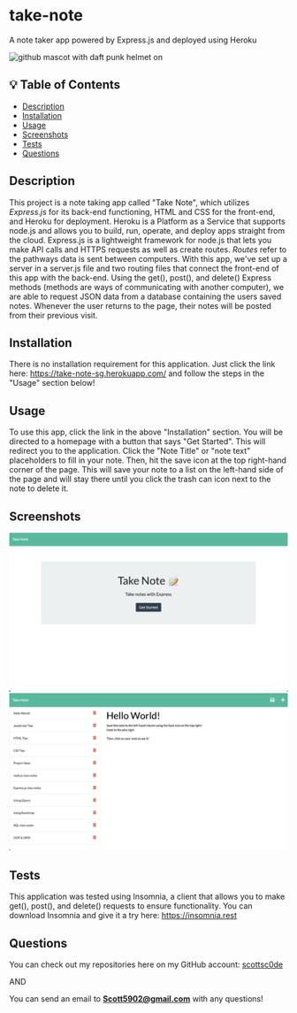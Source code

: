 # take-note
A note taker app powered by Express.js and deployed using Heroku

<img src="https://octodex.github.com/images/daftpunktocat-thomas.gif" alt="github mascot with daft punk helmet on" width="200"/>

## 💡 Table of Contents

- [Description](#description-id)
- [Installation](#installation-id)
- [Usage](#usage-id)
- [Screenshots](#screenshots-id)
- [Tests](#tests-id)
- [Questions](#questions-id)

## <a id="description-id"></a>Description
This project is a note taking app called "Take Note", which utilizes *Express.js* for its back-end functioning, HTML and CSS for the front-end, and Heroku for deployment. Heroku is a Platform as a Service that supports node.js and allows you to build, run, operate, and deploy apps straight from the cloud. Express.js is a lightweight framework for node.js that lets you make API calls and HTTPS requests as well as create routes. *Routes* refer to the pathways data is sent between computers. With this app, we've set up a server in a server.js file and two routing files that connect the front-end of this app with the back-end. Using the get(), post(), and delete() Express methods (methods are ways of communicating with another computer), we are able to request JSON data from a database containing the users saved notes. Whenever the user returns to the page, their notes will be posted from their previous visit.
   
## <a id="installation-id"></a>Installation
There is no installation requirement for this application. Just click the link here: https://take-note-sg.herokuapp.com/ and follow the steps in the "Usage" section below!
    
## <a id="usage-id"></a>Usage
To use this app, click the link in the above "Installation" section. You will be directed to a homepage with a button that says "Get Started". This will redirect you to the application. Click the "Note Title" or "note text" placeholders to fill in your note. Then, hit the save icon at the top right-hand corner of the page. This will save your note to a list on the left-hand side of the page and will stay there until you click the trash can icon next to the note to delete it.

## <a id="screenshots-id"></a>Screenshots

![alt text](public/assets/img/take-note-pic1.png)
![alt text](public/assets/img/take-note-pic2.png)
    
## <a id="tests-id"></a>Tests
This application was tested using Insomnia, a client that allows you to make get(), post(), and delete() requests to ensure functionality. You can download Insomnia and give it a try here: https://insomnia.rest 

## <a id="questions-id"></a>Questions
You can check out my repositories here on my GitHub account: 
<a href="https://github.com/scottsc0de">scottsc0de</a>

AND

You can send an email to **Scott5902@gmail.com** with any questions!